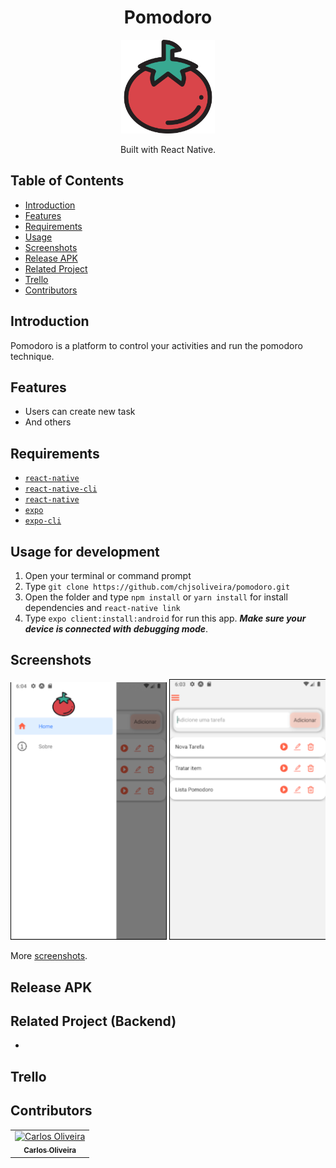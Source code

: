 <h1 align="center">Pomodoro</h1>
<p align="center">
  <img width="150" src="https://github.com/chjsoliveira/pomodoro/blob/main/assets/adaptive-icon.png"/>
</p>
<p align="center">
  Built with React Native.
</p>

## Table of Contents

- [Introduction](#introduction)
- [Features](#features)
- [Requirements](#requirements)
- [Usage](#usage-for-development)
- [Screenshots](#screenshots)
- [Release APK](#release-apk)
- [Related Project](#related-project-backend)
- [Trello](#trello)
- [Contributors](#contributors)

## Introduction

Pomodoro is a platform to control your activities and run the pomodoro technique.

## Features

- Users can create new task
- And others

## Requirements

- [`react-native`](https://facebook.github.io/react-native/docs/getting-started)
- [`react-native-cli`](https://facebook.github.io/react-native/docs/getting-started)
- [`react-native`](https://facebook.github.io/react-native/docs/getting-started)
- [`expo`](https://github.com/expo/expo)
- [`expo-cli`](https://github.com/expo/expo-cli)

## Usage for development

1. Open your terminal or command prompt
2. Type `git clone https://github.com/chjsoliveira/pomodoro.git`
3. Open the folder and type `npm install` or `yarn install` for install dependencies and `react-native link`
4. Type `expo client:install:android` for run this app. **_Make sure your device is connected with debugging mode_**.

## Screenshots

<div align="center">
    <img width="250" src="https://github.com/chjsoliveira/pomodoro/blob/main/ScreenShot/Menu.png">    
    <img width="250" src="https://github.com/chjsoliveira/pomodoro/blob/main/ScreenShot/TaskList.PNG">
</div>

More [screenshots]().

## Release APK

## Related Project (Backend)

-

## Trello

## Contributors

<center>
  <table>
    <tr>
      <td align="center">
        <a href="https://github.com/chjsoliveira">
          <img width="100" src="https://avatars.githubusercontent.com/u/50434028?s=400&v=4" alt="Carlos Oliveira"><br/>
          <sub><b>Carlos Oliveira</b></sub>
        </a>
      </td>
    </tr>
  </table>
</center>
